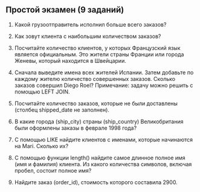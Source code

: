 ## Простой экзамен (9 заданий)
1. Какой грузоотправитель исполнил больше всего заказов?
   
3. Как зовут клиента с наибольшим количеством заказов?
4. Посчитайте количество клиентов, у которых Французский язык является официальным. Это жители страны Франции или города Женевы, который находится в Швейцарии.
5. Сначала выведите имена всех жителей Испании. Затем добавьте по каждому жителю количество совершенных заказов. Сколько заказов совершил Diego Roel? Примечание: задачу можно решить с помощью LEFT JOIN.
6. Посчитайте количество заказов, которые не были доставлены (столбец shipped_date не заполнен).
7. В какие города (ship_city) страны (ship_country) Великобритания были оформлены заказы в феврале 1998 года?
8. С помощью LIKE найдите клиентов с именами, которые начинаются на Mari. Сколько их?
9. С помощью функции length() найдите самое длинное полное имя (имя и фамилия) клиента. Из какого количества символов, включая пробел, состоит полное имя?
10. Найдите заказ (order_id), стоимость которого составила 2900.
